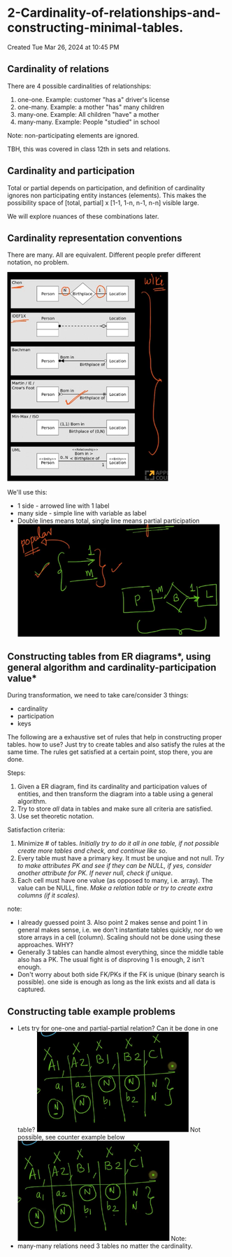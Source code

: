 # 2-Cardinality-of-relationships-and-constructing-minimal-tables. 
Created Tue Mar 26, 2024 at 10:45 PM

## Cardinality of relations
There are 4 possible cardinalities of relationships:
1. one-one. Example: customer "has a" driver's license
2. one-many. Example: a mother "has" many children
3. many-one. Example: All children "have" a mother
4. many-many. Example: People "studied" in school

Note: non-participating elements are ignored.

TBH, this was covered in class 12th in sets and relations.

## Cardinality and participation
 Total or partial depends on participation, and definition of cardinality ignores non participating entity instances (elements). This makes the possibility space of \[total, partial] x \[1-1, 1-n, n-1, n-n] visible large.

We will explore nuances of these combinations later.


## Cardinality representation conventions
There are many. All are equivalent. Different people prefer different notation, no problem.

![](../../../../assets/2-Cardinality-of-relationships-and-constructing-minimal-tables-image-1-6718f520.png)

We'll use this:
- 1 side - arrowed line with 1 label
- many side - simple line with variable as label
- Double lines means total, single line means partial participation
![](../../../../assets/2-Cardinality-of-relationships-and-constructing-minimal-tables-image-2-6718f520.png)
## Constructing tables from ER diagrams*, using general algorithm and cardinality-participation value*
During transformation, we need to take care/consider 3 things:
- cardinality
- participation
- keys

The following are a exhaustive set of rules that help in constructing proper tables. how to use? Just try to create tables and also satisfy the rules at the same time. The rules get satisfied at a certain point, stop there, you are done.

Steps:
1. Given a ER diagram, find its cardinality and participation values of entities, and then transform the diagram into a table using a general algorithm.
2. Try to store *all* data in tables and make sure all criteria are satisfied.
3. Use set theoretic notation.

Satisfaction criteria:
1. Minimize \# of tables. *Initially try to do it all in one table, if not possible create more tables and check, and continue like so*.
2. Every table must have a primary key. It must be unqiue and not null. *Try to make attributes PK and see if they can be NULL, if yes, consider another attribute for PK. If never null, check if unique*.
3. Each cell must have one value (as opposed to many, i.e. array). The value can be NULL, fine. *Make a relation table or try to create extra columns (if it scales).*

note: 
- I already guessed point 3. Also point 2 makes sense and point 1 in general makes sense, i.e. we don't instantiate tables quickly, nor do we store arrays in a cell (column). Scaling should not be done using these approaches. WHY?
- Generally 3 tables can handle almost everything, since the middle table also has a PK. The usual fight is of disproving 1 is enough, 2 isn't enough.
- Don't worry about both side FK/PKs if the FK is unique (binary search is possible). one side is enough as long as the link exists and all data is captured.


## Constructing table example problems
- Lets try for one-one and partial-partial relation? Can it be done in one table?
	![](../../../../assets/2-Cardinality-of-relationships-and-constructing-minimal-tables-image-3-6718f520.png)
	Not possible, see counter example below
	![](../../../../assets/2-Cardinality-of-relationships-and-constructing-minimal-tables-image-4-6718f520.png)
Note: 
- many-many relations need 3 tables no matter the cardinality.